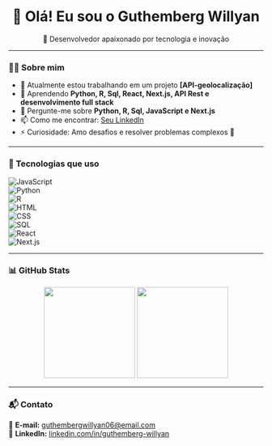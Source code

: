 <h1 align="center">👋 Olá! Eu sou o Guthemberg Willyan </h1>

<p align="center">
  🚀 Desenvolvedor apaixonado por tecnologia e inovação  
</p>

---

### 👨‍💻 Sobre mim
- 🔭 Atualmente estou trabalhando em um projeto **[API-geolocalização]**
- 🌱 Aprendendo **Python, R, Sql, React, Next.js, API Rest e desenvolvimento full stack**
- 💬 Pergunte-me sobre **Python, R, Sql, JavaScript e Next.js**
- 📫 Como me encontrar: [Seu LinkedIn](https://www.linkedin.com/in/guthemberg-willyan/)
- ⚡ Curiosidade: Amo desafios e resolver problemas complexos 🚀  

---

### 🚀 Tecnologias que uso  
![JavaScript](https://img.shields.io/badge/JavaScript-F7DF1E?style=for-the-badge&logo=javascript&logoColor=black)  
![Python](https://img.shields.io/badge/Python-3776AB?style=for-the-badge&logo=python&logoColor=white)  
![R](https://img.shields.io/badge/R-276DC3?style=for-the-badge&logo=r&logoColor=white)  
![HTML](https://img.shields.io/badge/HTML5-E34F26?style=for-the-badge&logo=html5&logoColor=white)  
![CSS](https://img.shields.io/badge/CSS3-1572B6?style=for-the-badge&logo=css3&logoColor=white)  
![SQL](https://img.shields.io/badge/SQL-4479A1?style=for-the-badge&logo=mysql&logoColor=white)  
![React](https://img.shields.io/badge/React-20232A?style=for-the-badge&logo=react&logoColor=61DAFB)  
![Next.js](https://img.shields.io/badge/Next.js-000000?style=for-the-badge&logo=next-dot-js&logoColor=white)  

---

### 📊 GitHub Stats  
<div align="center">
  <img height="180em" src="https://github-readme-stats.vercel.app/api?username=GutoWillyan-dev&show_icons=true&theme=radical"/>
  <img height="180em" src="https://github-readme-stats.vercel.app/api/top-langs/?username=GutoWillyan-dev&layout=compact&langs_count=6&theme=radical"/>
</div>

---

### 📬 Contato  
📧 **E-mail:** guthembergwillyan06@email.com  
💼 **LinkedIn:** [linkedin.com/in/guthemberg-willyan](https://www.linkedin.com/in/guthemberg-willyan/)  


